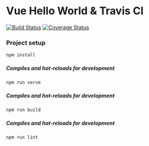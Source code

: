 # Vue Hello World & Travis CI
[![Build Status](https://travis-ci.org/v2hummel/vue-base.svg?branch=master)](https://travis-ci.org/v2hummel/vuetest)
[![Coverage Status](https://coveralls.io/repos/github/v2hummel/vuetest/badge.svg)](https://coveralls.io/github/v2hummel/vuetest)

### Project setup
```
npm install
```

##### Compiles and hot-reloads for development
```
npm run serve
```

##### Compiles and hot-reloads for development
```
npm run build
```

##### Compiles and hot-reloads for development
```
npm run lint
```

